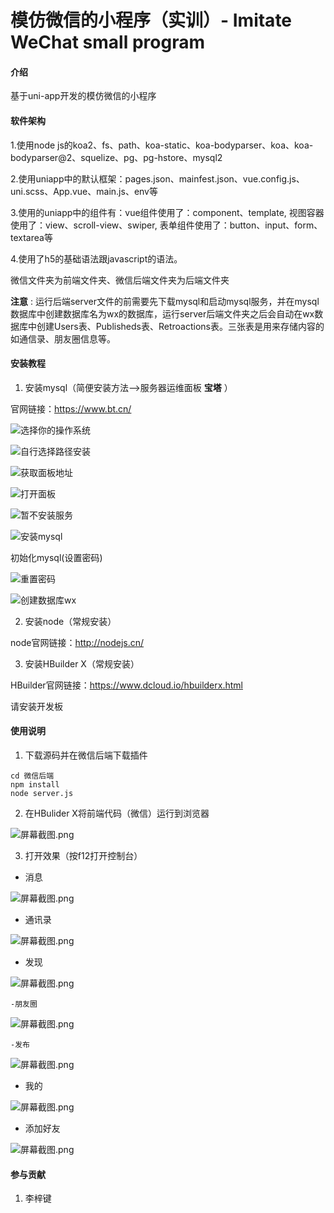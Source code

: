 # 模仿微信的小程序（实训）- Imitate WeChat small program

#### 介绍
基于uni-app开发的模仿微信的小程序

#### 软件架构
1.使用node js的koa2、fs、path、koa-static、koa-bodyparser、koa、koa-bodyparser@2、squelize、pg、pg-hstore、mysql2

2.使用uniapp中的默认框架：pages.json、mainfest.json、vue.config.js、uni.scss、App.vue、main.js、env等

3.使用的uniapp中的组件有：vue组件使用了：component、template, 视图容器使用了：view、scroll-view、swiper, 表单组件使用了：button、input、form、textarea等

4.使用了h5的基础语法跟javascript的语法。

微信文件夹为前端文件夹、微信后端文件夹为后端文件夹

**注意** : 运行后端server文件的前需要先下载mysql和启动mysql服务，并在mysql数据库中创建数据库名为wx的数据库，运行server后端文件夹之后会自动在wx数据库中创建Users表、Publisheds表、Retroactions表。三张表是用来存储内容的如通信录、朋友圈信息等。

#### 安装教程

1.  安装mysql（简便安装方法-->服务器运维面板 **宝塔** ）

官网链接：https://www.bt.cn/

![选择你的操作系统](https://images.gitee.com/uploads/images/2021/0629/210656_27b5e8b8_8450609.png "屏幕截图.png")

![自行选择路径安装](https://images.gitee.com/uploads/images/2021/0629/211035_d29e2c06_8450609.png "屏幕截图.png")

![获取面板地址](https://images.gitee.com/uploads/images/2021/0629/213833_35742fdd_8450609.png "屏幕截图.png")

![打开面板](https://images.gitee.com/uploads/images/2021/0629/213928_b968fa7a_8450609.png "屏幕截图.png")

![暂不安装服务](https://images.gitee.com/uploads/images/2021/0629/214024_d213cab5_8450609.png "屏幕截图.png")

![安装mysql](https://images.gitee.com/uploads/images/2021/0629/214127_0ca32f2d_8450609.png "屏幕截图.png")

初始化mysql(设置密码)

![重置密码](https://images.gitee.com/uploads/images/2021/0629/221830_0f8b43cf_8450609.png "屏幕截图.png")

![创建数据库wx](https://images.gitee.com/uploads/images/2021/0629/221954_b3de7867_8450609.png "屏幕截图.png")

2.  安装node（常规安装）

node官网链接：http://nodejs.cn/

3.  安装HBuilder X（常规安装）

HBuilder官网链接：https://www.dcloud.io/hbuilderx.html

请安装开发板

#### 使用说明

1.  下载源码并在微信后端下载插件
```
cd 微信后端
npm install
node server.js
```
2.  在HBulider X将前端代码（微信）运行到浏览器

![](https://images.gitee.com/uploads/images/2021/0629/205002_27f03426_8450609.png "屏幕截图.png")

3.  打开效果（按f12打开控制台）
- 消息

![](https://images.gitee.com/uploads/images/2021/0629/205810_fe0fcebe_8450609.png "屏幕截图.png")

- 通讯录

![](https://images.gitee.com/uploads/images/2021/0629/223312_b6bb2dc2_8450609.png "屏幕截图.png")

- 发现

![](https://images.gitee.com/uploads/images/2021/0629/222700_d5cbbcf6_8450609.png "屏幕截图.png")

    -朋友圈

![](https://images.gitee.com/uploads/images/2021/0629/223040_f8ad8732_8450609.png "屏幕截图.png")

    -发布

![](https://images.gitee.com/uploads/images/2021/0629/222938_c8dff27c_8450609.png "屏幕截图.png")

- 我的

![](https://images.gitee.com/uploads/images/2021/0629/213241_2001620e_8450609.png "屏幕截图.png")

- 添加好友

![](https://images.gitee.com/uploads/images/2021/0629/223253_4fb37701_8450609.png "屏幕截图.png")

#### 参与贡献

1.  李梓键